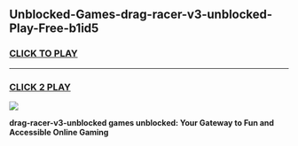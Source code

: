 
## Unblocked-Games-drag-racer-v3-unblocked-Play-Free-b1id5
<h3>
<a href="https://premium76.site?title=drag-racer-v3-unblocked&ref=23A">CLICK TO PLAY</a></h3>
<hr>

<h3>
<a href="https://premium76.site?title=drag-racer-v3-unblocked&ref=23A">CLICK 2 PLAY</a>
  
</h3>

<a href="https://premium76.site?title=drag-racer-v3-unblocked&ref=23A"><img src="https://clearcache.store/games.png"></a>


**drag-racer-v3-unblocked games unblocked: Your Gateway to Fun and Accessible Online Gaming**
